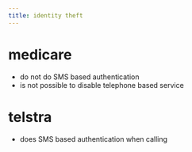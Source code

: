 ```yaml
---
title: identity theft
---
```


# medicare
- do not do SMS based authentication
- is not possible to disable telephone based service

# telstra
- does SMS based authentication when calling
